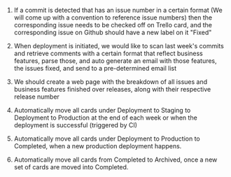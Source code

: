 1. If a commit is detected that has an issue number in a certain format (We will come up with a convention to reference issue numbers) then the corresponding issue needs to be checked off on Trello card, and the corresponding issue on Github should have a new label on it "Fixed"

2. When deployment is initiated, we would like to scan last week's commits and retrieve comments with a certain format that reflect business features, parse those, and auto generate an email with those features, the issues fixed, and send to a pre-determined email list

3. We should create a web page with the breakdown of all issues and business features finished over releases, along with their respective release number

4. Automatically move all cards under Deployment to Staging to 
Deployment to Production at the end of each week or when the deployment is successful (triggered by CI)


5. Automatically move all cards under Deployment to Production to Completed, when a new production deployment happens.

6. Automatically move all cards from Completed to Archived, 
once a new set of cards are moved into Completed.

